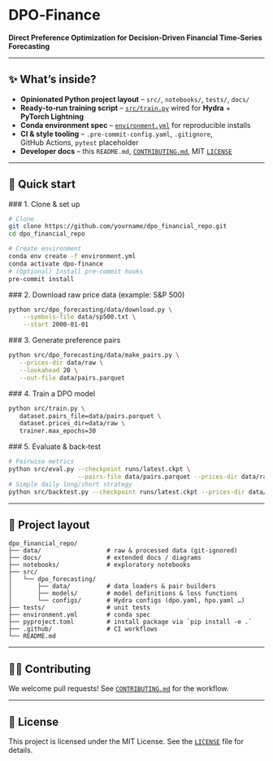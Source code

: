 # DPO‑Finance

**Direct Preference Optimization for Decision‑Driven Financial Time‑Series Forecasting**

---

## ✨ What’s inside?

* **Opinionated Python project layout** – `src/`, `notebooks/`, `tests/`, `docs/`
* **Ready‑to‑run training script** – [`src/train.py`](src/train.py) wired for **Hydra** + **PyTorch Lightning**
* **Conda environment spec** – [`environment.yml`](environment.yml) for reproducible installs
* **CI & style tooling** – `.pre‑commit‑config.yaml`, `.gitignore`, GitHub Actions, `pytest` placeholder
* **Developer docs** – this `README.md`, [`CONTRIBUTING.md`](CONTRIBUTING.md), MIT [`LICENSE`](LICENSE)

---

## 🔧 Quick start

### 1. Clone & set up
```bash
# Clone
git clone https://github.com/yourname/dpo_financial_repo.git
cd dpo_financial_repo

# Create environment
conda env create -f environment.yml
conda activate dpo-finance
# (Optional) Install pre‑commit hooks
pre-commit install
```

### 2. Download raw price data (example: S&P 500)
```bash
python src/dpo_forecasting/data/download.py \
    --symbols-file data/sp500.txt \
    --start 2000-01-01
```

### 3. Generate preference pairs
```bash
python src/dpo_forecasting/data/make_pairs.py \
   --prices-dir data/raw \
   --lookahead 20 \
   --out-file data/pairs.parquet
```

### 4. Train a DPO model
```bash
python src/train.py \
   dataset.pairs_file=data/pairs.parquet \
   dataset.prices_dir=data/raw \
   trainer.max_epochs=30
```

### 5. Evaluate & back‑test
```bash
# Pairwise metrics
python src/eval.py --checkpoint runs/latest.ckpt \
                   --pairs-file data/pairs.parquet --prices-dir data/raw
# Simple daily long/short strategy
python src/backtest.py --checkpoint runs/latest.ckpt --prices-dir data/raw
```

---

## 📂 Project layout
```
dpo_financial_repo/
├── data/                  # raw & processed data (git‑ignored)
├── docs/                  # extended docs / diagrams
├── notebooks/             # exploratory notebooks
├── src/
│   └── dpo_forecasting/
│       ├── data/          # data loaders & pair builders
│       ├── models/        # model definitions & loss functions
│       └── configs/       # Hydra configs (dpo.yaml, hpo.yaml …)
├── tests/                 # unit tests
├── environment.yml        # conda spec
├── pyproject.toml         # install package via `pip install -e .`
├── .github/               # CI workflows
└── README.md
```

---

## 🧑‍💻 Contributing

We welcome pull requests! See [`CONTRIBUTING.md`](CONTRIBUTING.md) for the workflow.

---

## 📜 License

This project is licensed under the MIT License. See the [`LICENSE`](LICENSE) file for details.
